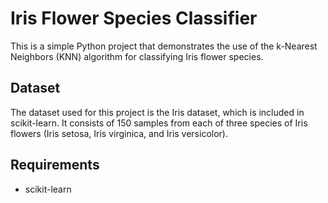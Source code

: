 # Iris Flower Species Classifier

This is a simple Python project that demonstrates the use of the k-Nearest Neighbors (KNN) algorithm for classifying Iris flower species.

## Dataset

The dataset used for this project is the Iris dataset, which is included in scikit-learn. It consists of 150 samples from each of three species of Iris flowers (Iris setosa, Iris virginica, and Iris versicolor).

## Requirements

- scikit-learn
